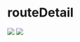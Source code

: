 # routeDetail

<img src="https://drive.google.com/uc?export=view&id=1Pus6NYNOtq-6ummsr4vmhMzhFUZ9auux">

<img src="https://drive.google.com/uc?export=view&id=XX1LJZ5WYn_OPmVDxcpcJDzT3KkZdpBF1Q-">